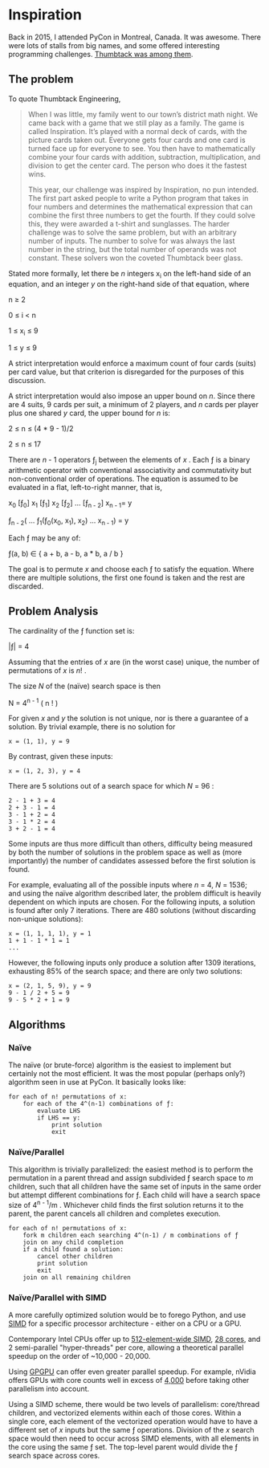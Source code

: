 # Inspiration

Back in 2015, I attended PyCon in Montreal, Canada. It was awesome. There were lots of stalls 
from big names, and some offered interesting programming challenges.
[Thumbtack was among them](https://www.thumbtack.com/engineering/pycon-2015).


## The problem

To quote Thumbtack Engineering,

> When I was little, my family went to our town’s district math night. We came back with a game
that we still play as a family. The game is called Inspiration. It’s played with a normal deck
of cards, with the picture cards taken out. Everyone gets four cards and one card is turned 
face up for everyone to see. You then have to mathematically combine your four cards with 
addition, subtraction, multiplication, and division to get the center card. The person who 
does it the fastest wins.
>
> This year, our challenge was inspired by Inspiration, no pun intended. The first part asked 
people to write a Python program that takes in four numbers and determines the mathematical 
expression that can combine the first three numbers to get the fourth. If they could solve this,
they were awarded a t-shirt and sunglasses. The harder challenge was to solve the same problem,
but with an arbitrary number of inputs. The number to solve for was always the last number in 
the string, but the total number of operands was not constant. These solvers won the coveted 
Thumbtack beer glass.

Stated more formally, let there be _n_ integers x<sub>i</sub> on the left-hand side of an 
equation, and an integer _y_ on the right-hand side of that equation, where

n ≥ 2

0 ≤ i < n

1 ≤ x<sub>i</sub> ≤ 9

1 ≤ y ≤ 9

A strict interpretation would enforce a maximum count of four cards (suits) per card value, but 
that criterion is disregarded for the purposes of this discussion.

A strict interpretation would also impose an upper bound on _n_. Since there are 4 suits, 9 cards
per suit, a minimum of 2 players, and _n_ cards per player plus one shared _y_ card, the upper 
bound for _n_ is:

2 ≤ n ≤ (4 * 9 - 1)/2

2 ≤ n ≤ 17

There are _n_ - 1 operators ƒ<sub>j</sub> between the elements of _x_ . Each ƒ is a binary 
arithmetic operator with conventional associativity and commutativity but non-conventional order of 
operations. The equation is assumed to be evaluated in a flat, left-to-right manner, that is,

x<sub>0</sub> [ƒ<sub>0</sub>] x<sub>1</sub> [ƒ<sub>1</sub>] x<sub>2</sub> [ƒ<sub>2</sub>] ...
[ƒ<sub>n - 2</sub>] x<sub>n - 1</sub>= y

ƒ<sub>n - 2</sub>( ... ƒ<sub>1</sub>(ƒ<sub>0</sub>(x<sub>0</sub>, x<sub>1</sub>), 
x<sub>2</sub>) ... x<sub>n - 1</sub>) = y

Each ƒ may be any of:

ƒ(a, b) ∈ { a + b, a - b, a * b, a / b }

The goal is to permute _x_ and choose each ƒ to satisfy the equation. Where there are multiple 
solutions, the first one found is taken and the rest are discarded.


## Problem Analysis

The cardinality of the ƒ function set is:

|ƒ| = 4

Assuming that the entries of _x_ are (in the worst case) unique, the number of permutations of _x_
 is _n_! .

The size _N_ of the (naïve) search space is then

N = 4<sup>n - 1</sup> ( n ! )

For given _x_ and _y_ the solution is not unique, nor is there a guarantee of a solution. By 
trivial example, there is no solution for

    x = (1, 1), y = 9

By contrast, given these inputs:

    x = (1, 2, 3), y = 4

There are 5 solutions out of a search space for which _N_ = 96 :

    2 - 1 + 3 = 4
    2 + 3 - 1 = 4
    3 - 1 + 2 = 4
    3 - 1 * 2 = 4
    3 + 2 - 1 = 4

Some inputs are thus more difficult than others, difficulty being measured by both the number of 
solutions in the problem space as well as (more importantly) the number of candidates assessed 
before the first solution is found.

For example, evaluating all of the possible inputs where _n_ = 4, _N_ = 1536;  and using the naïve
algorithm described later, the problem difficult is heavily dependent on which inputs are chosen.
For the following inputs, a solution is found after only 7 iterations. There are 480 solutions
(without discarding non-unique solutions):

    x = (1, 1, 1, 1), y = 1
    1 + 1 - 1 * 1 = 1
    ...

However, the following inputs only produce a solution after 1309 iterations, exhausting 85% of the 
search space; and there are only two solutions:

    x = (2, 1, 5, 9), y = 9
    9 - 1 / 2 + 5 = 9
    9 - 5 * 2 + 1 = 9


## Algorithms

### Naïve

The naïve (or brute-force) algorithm is the easiest to implement but certainly not the most 
efficient. It was the most popular (perhaps only?) algorithm seen in use at PyCon. It basically 
looks like:

    for each of n! permutations of x:
        for each of the 4^(n-1) combinations of ƒ:
            evaluate LHS
            if LHS == y:
                print solution
                exit

### Naïve/Parallel

This algorithm is trivially parallelized: the easiest method is to perform the permutation in a 
parent thread and assign subdivided ƒ search space to _m_ children, such that all children have 
the same set of inputs in the same order but attempt different combinations for ƒ. Each child will 
have a search space size of 4<sup>n - 1</sup>/m . Whichever child finds the first solution returns 
it to the parent, the parent cancels all children and completes execution.

    for each of n! permutations of x:
        fork m children each searching 4^(n-1) / m combinations of ƒ
        join on any child completion
        if a child found a solution:
            cancel other children
            print solution
            exit
        join on all remaining children

### Naïve/Parallel with SIMD

A more carefully optimized solution would be to forego Python, and use
[SIMD](https://en.wikipedia.org/wiki/SIMD) for a specific processor architecture - either on a 
CPU or a GPU.

Contemporary Intel CPUs offer up to
[512-element-wide SIMD](https://en.wikipedia.org/wiki/AVX-512),
[28 cores](https://en.wikipedia.org/wiki/List_of_Intel_Xeon_microprocessors#.22Skylake-SP.22_.2814_nm.29_Scalable_Performance),
and 2 semi-parallel "hyper-threads" per core, allowing a theoretical parallel speedup on the order
of ~10,000 - 20,000.

Using [GPGPU](https://en.wikipedia.org/wiki/General-purpose_computing_on_graphics_processing_units)
can offer even greater parallel speedup. For example, nVidia offers GPUs with core counts well in 
excess of
[4,000](https://en.wikipedia.org/wiki/List_of_Nvidia_graphics_processing_units#Tesla) before 
taking other parallelism into account.

Using a SIMD scheme, there would be two levels of parallelism: core/thread children, and vectorized 
elements within each of those cores. Within a single core, each element of the vectorized operation
would have to have a different set of _x_ inputs but the same ƒ operations. Division of the _x_ 
search space would then need to occur across SIMD elements, with all elements in the core using the
same ƒ set. The top-level parent would divide the ƒ search space across cores.